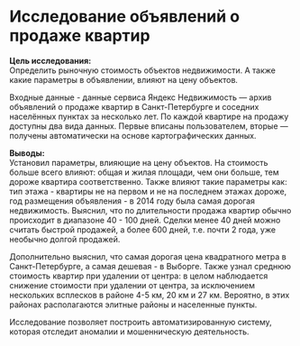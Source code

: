 # Исследование объявлений о продаже квартир

**Цель исследования:**<br>
Определить рыночную стоимость объектов недвижимости. А также какие параметры в объявлении, влияют на цену объектов.<br>

Входные данные - данные сервиса Яндекс Недвижимость — архив объявлений о продаже квартир в Санкт-Петербурге и соседних населённых пунктах за несколько лет. 
По каждой квартире на продажу доступны два вида данных. Первые вписаны пользователем, вторые — получены автоматически на основе картографических данных.<br>

**Выводы:**<br>
Установил параметры, влияющие на цену объектов. На стоимость больше всего влияют: 
общая и жилая площади, чем они больше, тем дороже квартира соответственно. Также влияют такие параметры как: 
тип этажа - квартиры не на первом и не на последнем этажах дороже, год размещения объявления - в 2014 году была самая дорогая недвижимость.
Выяснил, что по длительности продажа квартир обычно происходит в диапазоне 40 - 100 дней. Сделки менее 40 дней можно считать быстрой продажей, 
а более 600 дней, т.е. почти 2 года, уже необычно долгой продажей.

Дополнительно выяснил, что самая дорогая цена квадратного метра в Санкт-Петербурге, а самая дешевая - в Выборге.
Также узнал среднюю стоимость квартир при удалении от центра: в целом наблюдается снижение стоимости при удалении от центра, за исключением 
нескольких всплесков в районе 4-5 км, 20 км и 27 км. Вероятно, в этих районах располагаются элитные районы и населенные пункты.

Исследование позволяет построить автоматизированную систему, которая отследит аномалии и мошенническую деятельность.
